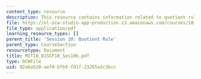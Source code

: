 ```yaml
---
content_type: resource
description: This resource contains information related to quotient rule.
file: https://ol-ocw-studio-app-production.s3.amazonaws.com/courses/18-01sc-single-variable-calculus-fall-2010/92a6a520aef0bfb5fd1f23265a3c3bcc_MIT18_01SCF10_Ses10b.pdf
file_type: application/pdf
learning_resource_types: []
parent_title: 'Session 10: Quotient Rule'
parent_type: CourseSection
resourcetype: Document
title: MIT18_01SCF10_Ses10b.pdf
type: OCWFile
uid: 92a6a520-aef0-bfb5-fd1f-23265a3c3bcc
---
```

